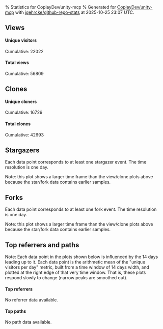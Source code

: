 % Statistics for CoplayDev/unity-mcp
% Generated for [CoplayDev/unity-mcp](https://github.com/CoplayDev/unity-mcp) with [jgehrcke/github-repo-stats](https://github.com/jgehrcke/github-repo-stats) at 2025-10-25 23:07 UTC.


## Views

#### Unique visitors
<div id="chart_views_unique" class="full-width-chart"></div>

Cumulative: 22022

#### Total views
<div id="chart_views_total" class="full-width-chart"></div>

Cumulative: 56809

<div class="pagebreak-for-print"> </div>

## Clones

#### Unique cloners
<div id="chart_clones_unique" class="full-width-chart"></div>

Cumulative: 16729

#### Total clones
<div id="chart_clones_total" class="full-width-chart"></div>

Cumulative: 42693



<div class="pagebreak-for-print"> </div>



## Stargazers

Each data point corresponds to at least one stargazer event.
The time resolution is one day.

<div id="chart_stargazers" class="full-width-chart"></div>


Note: this plot shows a larger time frame than the view/clone plots above because the star/fork data contains earlier samples.



## Forks

Each data point corresponds to at least one fork event.
The time resolution is one day.

<div id="chart_forks" class="full-width-chart"></div>


Note: this plot shows a larger time frame than the view/clone plots above because the star/fork data contains earlier samples.



<div class="pagebreak-for-print"> </div>



## Top referrers and paths


Note: Each data point in the plots shown below is influenced by the 14 days
leading up to it. Each data point is the arithmetic mean of the "unique
visitors per day" metric, built from a time window of 14 days width, and
plotted at the right edge of that very time window. That is, these plots
respond slowly to change (narrow peaks are smoothed out).



#### Top referrers

No referrer data available.



#### Top paths

No path data available.

<script type="text/javascript">
    vegaEmbed('#chart_views_unique', {"$schema": "https://vega.github.io/schema/vega-lite/v4.17.0.json", "config": {"arc": {"fill": "#1b1e23"}, "area": {"fill": "#1b1e23"}, "axisBottom": {"domainColor": "#a9b4c4", "gridColor": "#a9b4c4", "labelColor": "#1b1e23", "labelFont": "relative-mono-11-pitch-pro, Menlo, monospace", "tickColor": "#a9b4c4", "titleColor": "#1b1e23", "titleFont": "relative-mono-11-pitch-pro, Menlo, monospace"}, "axisLeft": {"domainColor": "#a9b4c4", "gridColor": "#a9b4c4", "labelColor": "#1b1e23", "labelFont": "relative-mono-11-pitch-pro, Menlo, monospace", "tickColor": "#a9b4c4", "titleColor": "#1b1e23", "titleFont": "relative-mono-11-pitch-pro, Menlo, monospace"}, "axisX": {"grid": false}, "axisY": {"grid": false, "labelBound": true}, "background": "#FFFFFF", "group": {"fill": "#FFFFFF"}, "header": {"fontWeight": 400, "labelFont": "relative-mono-11-pitch-pro, Menlo, monospace", "titleFont": "relative-mono-11-pitch-pro, Menlo, monospace"}, "legend": {"labelFont": "relative-mono-11-pitch-pro, Menlo, monospace", "symbolSize": 200, "symbolType": "circle", "titleFont": "relative-mono-11-pitch-pro, Menlo, monospace"}, "line": {"color": "#1b1e23", "stroke": "#1b1e23"}, "path": {"stroke": "#1b1e23"}, "point": {"color": "#1b1e23", "cursor": "pointer", "filled": true, "size": 20}, "range": {"category": ["#85a2f7", "#ea9755", "#7eb36a", "#f07071", "#bc85d9", "#e587b6", "#a9b4c4", "#d4c05e", "#64b9c4"]}, "style": {"bar": {"fill": "#1b1e23"}, "text": {"font": "relative-mono-11-pitch-pro, Menlo, monospace", "fontWeight": 400}}, "symbol": {"shape": "circle"}, "title": {"anchor": "start", "font": "relative-mono-11-pitch-pro, Menlo, monospace", "fontWeight": 400}, "trail": {"color": "#1b1e23", "stroke": "#1b1e23"}, "view": {"stroke": null}}, "data": {"name": "data-e69a575982cff891b82cb6dcf05212b3"}, "datasets": {"data-e69a575982cff891b82cb6dcf05212b3": [{"time": "2025-08-31T00:00:00+00:00", "views_total": 111, "views_unique": 51}, {"time": "2025-09-01T00:00:00+00:00", "views_total": 978, "views_unique": 398}, {"time": "2025-09-02T00:00:00+00:00", "views_total": 995, "views_unique": 398}, {"time": "2025-09-03T00:00:00+00:00", "views_total": 1326, "views_unique": 395}, {"time": "2025-09-04T00:00:00+00:00", "views_total": 1059, "views_unique": 377}, {"time": "2025-09-05T00:00:00+00:00", "views_total": 970, "views_unique": 388}, {"time": "2025-09-06T00:00:00+00:00", "views_total": 726, "views_unique": 280}, {"time": "2025-09-07T00:00:00+00:00", "views_total": 748, "views_unique": 268}, {"time": "2025-09-08T00:00:00+00:00", "views_total": 1099, "views_unique": 388}, {"time": "2025-09-09T00:00:00+00:00", "views_total": 1092, "views_unique": 367}, {"time": "2025-09-10T00:00:00+00:00", "views_total": 1028, "views_unique": 377}, {"time": "2025-09-11T00:00:00+00:00", "views_total": 961, "views_unique": 358}, {"time": "2025-09-12T00:00:00+00:00", "views_total": 888, "views_unique": 415}, {"time": "2025-09-13T00:00:00+00:00", "views_total": 679, "views_unique": 267}, {"time": "2025-09-14T00:00:00+00:00", "views_total": 693, "views_unique": 279}, {"time": "2025-09-15T00:00:00+00:00", "views_total": 904, "views_unique": 401}, {"time": "2025-09-16T00:00:00+00:00", "views_total": 1026, "views_unique": 410}, {"time": "2025-09-17T00:00:00+00:00", "views_total": 875, "views_unique": 351}, {"time": "2025-09-18T00:00:00+00:00", "views_total": 845, "views_unique": 386}, {"time": "2025-09-19T00:00:00+00:00", "views_total": 817, "views_unique": 374}, {"time": "2025-09-20T00:00:00+00:00", "views_total": 606, "views_unique": 255}, {"time": "2025-09-21T00:00:00+00:00", "views_total": 620, "views_unique": 238}, {"time": "2025-09-22T00:00:00+00:00", "views_total": 1118, "views_unique": 408}, {"time": "2025-09-23T00:00:00+00:00", "views_total": 1161, "views_unique": 460}, {"time": "2025-09-24T00:00:00+00:00", "views_total": 979, "views_unique": 392}, {"time": "2025-09-25T00:00:00+00:00", "views_total": 1099, "views_unique": 398}, {"time": "2025-09-26T00:00:00+00:00", "views_total": 1168, "views_unique": 400}, {"time": "2025-09-27T00:00:00+00:00", "views_total": 859, "views_unique": 318}, {"time": "2025-09-28T00:00:00+00:00", "views_total": 1090, "views_unique": 391}, {"time": "2025-09-29T00:00:00+00:00", "views_total": 1047, "views_unique": 422}, {"time": "2025-09-30T00:00:00+00:00", "views_total": 1280, "views_unique": 465}, {"time": "2025-10-01T00:00:00+00:00", "views_total": 1121, "views_unique": 392}, {"time": "2025-10-02T00:00:00+00:00", "views_total": 1107, "views_unique": 401}, {"time": "2025-10-03T00:00:00+00:00", "views_total": 1027, "views_unique": 416}, {"time": "2025-10-04T00:00:00+00:00", "views_total": 943, "views_unique": 352}, {"time": "2025-10-05T00:00:00+00:00", "views_total": 699, "views_unique": 319}, {"time": "2025-10-06T00:00:00+00:00", "views_total": 1019, "views_unique": 425}, {"time": "2025-10-07T00:00:00+00:00", "views_total": 913, "views_unique": 406}, {"time": "2025-10-08T00:00:00+00:00", "views_total": 905, "views_unique": 375}, {"time": "2025-10-09T00:00:00+00:00", "views_total": 1100, "views_unique": 481}, {"time": "2025-10-10T00:00:00+00:00", "views_total": 1181, "views_unique": 452}, {"time": "2025-10-11T00:00:00+00:00", "views_total": 950, "views_unique": 318}, {"time": "2025-10-12T00:00:00+00:00", "views_total": 863, "views_unique": 317}, {"time": "2025-10-13T00:00:00+00:00", "views_total": 1223, "views_unique": 486}, {"time": "2025-10-14T00:00:00+00:00", "views_total": 1336, "views_unique": 541}, {"time": "2025-10-15T00:00:00+00:00", "views_total": 1504, "views_unique": 579}, {"time": "2025-10-16T00:00:00+00:00", "views_total": 1255, "views_unique": 517}, {"time": "2025-10-17T00:00:00+00:00", "views_total": 1207, "views_unique": 475}, {"time": "2025-10-18T00:00:00+00:00", "views_total": 800, "views_unique": 358}, {"time": "2025-10-19T00:00:00+00:00", "views_total": 888, "views_unique": 416}, {"time": "2025-10-20T00:00:00+00:00", "views_total": 1309, "views_unique": 510}, {"time": "2025-10-21T00:00:00+00:00", "views_total": 1437, "views_unique": 504}, {"time": "2025-10-22T00:00:00+00:00", "views_total": 1258, "views_unique": 483}, {"time": "2025-10-23T00:00:00+00:00", "views_total": 1294, "views_unique": 503}, {"time": "2025-10-24T00:00:00+00:00", "views_total": 1564, "views_unique": 540}, {"time": "2025-10-25T00:00:00+00:00", "views_total": 1059, "views_unique": 381}]}, "encoding": {"tooltip": [{"field": "views_unique", "format": ".1f", "title": "views (u)", "type": "quantitative"}, {"field": "time", "format": "%B %e, %Y", "title": "date", "type": "temporal"}], "x": {"axis": {"labelAngle": 25}, "field": "time", "scale": {"domain": ["2025-08-31", "2025-10-25"]}, "timeUnit": "yearmonthdate", "title": "date", "type": "temporal"}, "y": {"axis": {"values": [1, 10, 50, 100, 500, 1000, 5000, 10000]}, "field": "views_unique", "scale": {"domain": [0, 636.9000000000001], "type": "symlog", "zero": true}, "title": "unique views per day", "type": "quantitative"}}, "height": 200, "mark": {"point": true, "type": "line"}, "padding": 10, "width": "container"}, {"actions": false, "renderer": "svg"}).catch(console.error);
vegaEmbed('#chart_views_total', {"$schema": "https://vega.github.io/schema/vega-lite/v4.17.0.json", "config": {"arc": {"fill": "#1b1e23"}, "area": {"fill": "#1b1e23"}, "axisBottom": {"domainColor": "#a9b4c4", "gridColor": "#a9b4c4", "labelColor": "#1b1e23", "labelFont": "relative-mono-11-pitch-pro, Menlo, monospace", "tickColor": "#a9b4c4", "titleColor": "#1b1e23", "titleFont": "relative-mono-11-pitch-pro, Menlo, monospace"}, "axisLeft": {"domainColor": "#a9b4c4", "gridColor": "#a9b4c4", "labelColor": "#1b1e23", "labelFont": "relative-mono-11-pitch-pro, Menlo, monospace", "tickColor": "#a9b4c4", "titleColor": "#1b1e23", "titleFont": "relative-mono-11-pitch-pro, Menlo, monospace"}, "axisX": {"grid": false}, "axisY": {"grid": false, "labelBound": true}, "background": "#FFFFFF", "group": {"fill": "#FFFFFF"}, "header": {"fontWeight": 400, "labelFont": "relative-mono-11-pitch-pro, Menlo, monospace", "titleFont": "relative-mono-11-pitch-pro, Menlo, monospace"}, "legend": {"labelFont": "relative-mono-11-pitch-pro, Menlo, monospace", "symbolSize": 200, "symbolType": "circle", "titleFont": "relative-mono-11-pitch-pro, Menlo, monospace"}, "line": {"color": "#1b1e23", "stroke": "#1b1e23"}, "path": {"stroke": "#1b1e23"}, "point": {"color": "#1b1e23", "cursor": "pointer", "filled": true, "size": 20}, "range": {"category": ["#85a2f7", "#ea9755", "#7eb36a", "#f07071", "#bc85d9", "#e587b6", "#a9b4c4", "#d4c05e", "#64b9c4"]}, "style": {"bar": {"fill": "#1b1e23"}, "text": {"font": "relative-mono-11-pitch-pro, Menlo, monospace", "fontWeight": 400}}, "symbol": {"shape": "circle"}, "title": {"anchor": "start", "font": "relative-mono-11-pitch-pro, Menlo, monospace", "fontWeight": 400}, "trail": {"color": "#1b1e23", "stroke": "#1b1e23"}, "view": {"stroke": null}}, "data": {"name": "data-e69a575982cff891b82cb6dcf05212b3"}, "datasets": {"data-e69a575982cff891b82cb6dcf05212b3": [{"time": "2025-08-31T00:00:00+00:00", "views_total": 111, "views_unique": 51}, {"time": "2025-09-01T00:00:00+00:00", "views_total": 978, "views_unique": 398}, {"time": "2025-09-02T00:00:00+00:00", "views_total": 995, "views_unique": 398}, {"time": "2025-09-03T00:00:00+00:00", "views_total": 1326, "views_unique": 395}, {"time": "2025-09-04T00:00:00+00:00", "views_total": 1059, "views_unique": 377}, {"time": "2025-09-05T00:00:00+00:00", "views_total": 970, "views_unique": 388}, {"time": "2025-09-06T00:00:00+00:00", "views_total": 726, "views_unique": 280}, {"time": "2025-09-07T00:00:00+00:00", "views_total": 748, "views_unique": 268}, {"time": "2025-09-08T00:00:00+00:00", "views_total": 1099, "views_unique": 388}, {"time": "2025-09-09T00:00:00+00:00", "views_total": 1092, "views_unique": 367}, {"time": "2025-09-10T00:00:00+00:00", "views_total": 1028, "views_unique": 377}, {"time": "2025-09-11T00:00:00+00:00", "views_total": 961, "views_unique": 358}, {"time": "2025-09-12T00:00:00+00:00", "views_total": 888, "views_unique": 415}, {"time": "2025-09-13T00:00:00+00:00", "views_total": 679, "views_unique": 267}, {"time": "2025-09-14T00:00:00+00:00", "views_total": 693, "views_unique": 279}, {"time": "2025-09-15T00:00:00+00:00", "views_total": 904, "views_unique": 401}, {"time": "2025-09-16T00:00:00+00:00", "views_total": 1026, "views_unique": 410}, {"time": "2025-09-17T00:00:00+00:00", "views_total": 875, "views_unique": 351}, {"time": "2025-09-18T00:00:00+00:00", "views_total": 845, "views_unique": 386}, {"time": "2025-09-19T00:00:00+00:00", "views_total": 817, "views_unique": 374}, {"time": "2025-09-20T00:00:00+00:00", "views_total": 606, "views_unique": 255}, {"time": "2025-09-21T00:00:00+00:00", "views_total": 620, "views_unique": 238}, {"time": "2025-09-22T00:00:00+00:00", "views_total": 1118, "views_unique": 408}, {"time": "2025-09-23T00:00:00+00:00", "views_total": 1161, "views_unique": 460}, {"time": "2025-09-24T00:00:00+00:00", "views_total": 979, "views_unique": 392}, {"time": "2025-09-25T00:00:00+00:00", "views_total": 1099, "views_unique": 398}, {"time": "2025-09-26T00:00:00+00:00", "views_total": 1168, "views_unique": 400}, {"time": "2025-09-27T00:00:00+00:00", "views_total": 859, "views_unique": 318}, {"time": "2025-09-28T00:00:00+00:00", "views_total": 1090, "views_unique": 391}, {"time": "2025-09-29T00:00:00+00:00", "views_total": 1047, "views_unique": 422}, {"time": "2025-09-30T00:00:00+00:00", "views_total": 1280, "views_unique": 465}, {"time": "2025-10-01T00:00:00+00:00", "views_total": 1121, "views_unique": 392}, {"time": "2025-10-02T00:00:00+00:00", "views_total": 1107, "views_unique": 401}, {"time": "2025-10-03T00:00:00+00:00", "views_total": 1027, "views_unique": 416}, {"time": "2025-10-04T00:00:00+00:00", "views_total": 943, "views_unique": 352}, {"time": "2025-10-05T00:00:00+00:00", "views_total": 699, "views_unique": 319}, {"time": "2025-10-06T00:00:00+00:00", "views_total": 1019, "views_unique": 425}, {"time": "2025-10-07T00:00:00+00:00", "views_total": 913, "views_unique": 406}, {"time": "2025-10-08T00:00:00+00:00", "views_total": 905, "views_unique": 375}, {"time": "2025-10-09T00:00:00+00:00", "views_total": 1100, "views_unique": 481}, {"time": "2025-10-10T00:00:00+00:00", "views_total": 1181, "views_unique": 452}, {"time": "2025-10-11T00:00:00+00:00", "views_total": 950, "views_unique": 318}, {"time": "2025-10-12T00:00:00+00:00", "views_total": 863, "views_unique": 317}, {"time": "2025-10-13T00:00:00+00:00", "views_total": 1223, "views_unique": 486}, {"time": "2025-10-14T00:00:00+00:00", "views_total": 1336, "views_unique": 541}, {"time": "2025-10-15T00:00:00+00:00", "views_total": 1504, "views_unique": 579}, {"time": "2025-10-16T00:00:00+00:00", "views_total": 1255, "views_unique": 517}, {"time": "2025-10-17T00:00:00+00:00", "views_total": 1207, "views_unique": 475}, {"time": "2025-10-18T00:00:00+00:00", "views_total": 800, "views_unique": 358}, {"time": "2025-10-19T00:00:00+00:00", "views_total": 888, "views_unique": 416}, {"time": "2025-10-20T00:00:00+00:00", "views_total": 1309, "views_unique": 510}, {"time": "2025-10-21T00:00:00+00:00", "views_total": 1437, "views_unique": 504}, {"time": "2025-10-22T00:00:00+00:00", "views_total": 1258, "views_unique": 483}, {"time": "2025-10-23T00:00:00+00:00", "views_total": 1294, "views_unique": 503}, {"time": "2025-10-24T00:00:00+00:00", "views_total": 1564, "views_unique": 540}, {"time": "2025-10-25T00:00:00+00:00", "views_total": 1059, "views_unique": 381}]}, "encoding": {"tooltip": [{"field": "views_total", "format": ".1f", "title": "views (t)", "type": "quantitative"}, {"field": "time", "format": "%B %e, %Y", "title": "date", "type": "temporal"}], "x": {"axis": {"labelAngle": 25}, "field": "time", "scale": {"domain": ["2025-08-31", "2025-10-25"]}, "timeUnit": "yearmonthdate", "title": "date", "type": "temporal"}, "y": {"axis": {"values": [1, 10, 50, 100, 500, 1000, 5000, 10000]}, "field": "views_total", "scale": {"domain": [0, 1720.4], "type": "symlog", "zero": true}, "title": "total views per day", "type": "quantitative"}}, "height": 200, "mark": {"point": true, "type": "line"}, "padding": 10, "width": "container"}, {"actions": false, "renderer": "svg"}).catch(console.error);
vegaEmbed('#chart_clones_unique', {"$schema": "https://vega.github.io/schema/vega-lite/v4.17.0.json", "config": {"arc": {"fill": "#1b1e23"}, "area": {"fill": "#1b1e23"}, "axisBottom": {"domainColor": "#a9b4c4", "gridColor": "#a9b4c4", "labelColor": "#1b1e23", "labelFont": "relative-mono-11-pitch-pro, Menlo, monospace", "tickColor": "#a9b4c4", "titleColor": "#1b1e23", "titleFont": "relative-mono-11-pitch-pro, Menlo, monospace"}, "axisLeft": {"domainColor": "#a9b4c4", "gridColor": "#a9b4c4", "labelColor": "#1b1e23", "labelFont": "relative-mono-11-pitch-pro, Menlo, monospace", "tickColor": "#a9b4c4", "titleColor": "#1b1e23", "titleFont": "relative-mono-11-pitch-pro, Menlo, monospace"}, "axisX": {"grid": false}, "axisY": {"grid": false, "labelBound": true}, "background": "#FFFFFF", "group": {"fill": "#FFFFFF"}, "header": {"fontWeight": 400, "labelFont": "relative-mono-11-pitch-pro, Menlo, monospace", "titleFont": "relative-mono-11-pitch-pro, Menlo, monospace"}, "legend": {"labelFont": "relative-mono-11-pitch-pro, Menlo, monospace", "symbolSize": 200, "symbolType": "circle", "titleFont": "relative-mono-11-pitch-pro, Menlo, monospace"}, "line": {"color": "#1b1e23", "stroke": "#1b1e23"}, "path": {"stroke": "#1b1e23"}, "point": {"color": "#1b1e23", "cursor": "pointer", "filled": true, "size": 20}, "range": {"category": ["#85a2f7", "#ea9755", "#7eb36a", "#f07071", "#bc85d9", "#e587b6", "#a9b4c4", "#d4c05e", "#64b9c4"]}, "style": {"bar": {"fill": "#1b1e23"}, "text": {"font": "relative-mono-11-pitch-pro, Menlo, monospace", "fontWeight": 400}}, "symbol": {"shape": "circle"}, "title": {"anchor": "start", "font": "relative-mono-11-pitch-pro, Menlo, monospace", "fontWeight": 400}, "trail": {"color": "#1b1e23", "stroke": "#1b1e23"}, "view": {"stroke": null}}, "data": {"name": "data-bca9e9e83c70abf3819f9b7e94003be5"}, "datasets": {"data-bca9e9e83c70abf3819f9b7e94003be5": [{"clones_total": 80, "clones_unique": 38, "time": "2025-08-31T00:00:00+00:00"}, {"clones_total": 706, "clones_unique": 287, "time": "2025-09-01T00:00:00+00:00"}, {"clones_total": 861, "clones_unique": 317, "time": "2025-09-02T00:00:00+00:00"}, {"clones_total": 794, "clones_unique": 320, "time": "2025-09-03T00:00:00+00:00"}, {"clones_total": 759, "clones_unique": 290, "time": "2025-09-04T00:00:00+00:00"}, {"clones_total": 770, "clones_unique": 304, "time": "2025-09-05T00:00:00+00:00"}, {"clones_total": 396, "clones_unique": 198, "time": "2025-09-06T00:00:00+00:00"}, {"clones_total": 425, "clones_unique": 203, "time": "2025-09-07T00:00:00+00:00"}, {"clones_total": 765, "clones_unique": 306, "time": "2025-09-08T00:00:00+00:00"}, {"clones_total": 906, "clones_unique": 292, "time": "2025-09-09T00:00:00+00:00"}, {"clones_total": 810, "clones_unique": 303, "time": "2025-09-10T00:00:00+00:00"}, {"clones_total": 669, "clones_unique": 323, "time": "2025-09-11T00:00:00+00:00"}, {"clones_total": 735, "clones_unique": 323, "time": "2025-09-12T00:00:00+00:00"}, {"clones_total": 363, "clones_unique": 162, "time": "2025-09-13T00:00:00+00:00"}, {"clones_total": 451, "clones_unique": 238, "time": "2025-09-14T00:00:00+00:00"}, {"clones_total": 576, "clones_unique": 287, "time": "2025-09-15T00:00:00+00:00"}, {"clones_total": 700, "clones_unique": 306, "time": "2025-09-16T00:00:00+00:00"}, {"clones_total": 708, "clones_unique": 284, "time": "2025-09-17T00:00:00+00:00"}, {"clones_total": 626, "clones_unique": 271, "time": "2025-09-18T00:00:00+00:00"}, {"clones_total": 601, "clones_unique": 250, "time": "2025-09-19T00:00:00+00:00"}, {"clones_total": 379, "clones_unique": 182, "time": "2025-09-20T00:00:00+00:00"}, {"clones_total": 518, "clones_unique": 189, "time": "2025-09-21T00:00:00+00:00"}, {"clones_total": 706, "clones_unique": 325, "time": "2025-09-22T00:00:00+00:00"}, {"clones_total": 812, "clones_unique": 336, "time": "2025-09-23T00:00:00+00:00"}, {"clones_total": 719, "clones_unique": 316, "time": "2025-09-24T00:00:00+00:00"}, {"clones_total": 718, "clones_unique": 260, "time": "2025-09-25T00:00:00+00:00"}, {"clones_total": 844, "clones_unique": 284, "time": "2025-09-26T00:00:00+00:00"}, {"clones_total": 738, "clones_unique": 247, "time": "2025-09-27T00:00:00+00:00"}, {"clones_total": 502, "clones_unique": 250, "time": "2025-09-28T00:00:00+00:00"}, {"clones_total": 697, "clones_unique": 306, "time": "2025-09-29T00:00:00+00:00"}, {"clones_total": 910, "clones_unique": 367, "time": "2025-09-30T00:00:00+00:00"}, {"clones_total": 669, "clones_unique": 305, "time": "2025-10-01T00:00:00+00:00"}, {"clones_total": 733, "clones_unique": 278, "time": "2025-10-02T00:00:00+00:00"}, {"clones_total": 968, "clones_unique": 290, "time": "2025-10-03T00:00:00+00:00"}, {"clones_total": 628, "clones_unique": 264, "time": "2025-10-04T00:00:00+00:00"}, {"clones_total": 470, "clones_unique": 245, "time": "2025-10-05T00:00:00+00:00"}, {"clones_total": 847, "clones_unique": 337, "time": "2025-10-06T00:00:00+00:00"}, {"clones_total": 830, "clones_unique": 329, "time": "2025-10-07T00:00:00+00:00"}, {"clones_total": 871, "clones_unique": 340, "time": "2025-10-08T00:00:00+00:00"}, {"clones_total": 876, "clones_unique": 331, "time": "2025-10-09T00:00:00+00:00"}, {"clones_total": 936, "clones_unique": 327, "time": "2025-10-10T00:00:00+00:00"}, {"clones_total": 746, "clones_unique": 274, "time": "2025-10-11T00:00:00+00:00"}, {"clones_total": 615, "clones_unique": 281, "time": "2025-10-12T00:00:00+00:00"}, {"clones_total": 1019, "clones_unique": 401, "time": "2025-10-13T00:00:00+00:00"}, {"clones_total": 897, "clones_unique": 403, "time": "2025-10-14T00:00:00+00:00"}, {"clones_total": 919, "clones_unique": 376, "time": "2025-10-15T00:00:00+00:00"}, {"clones_total": 937, "clones_unique": 403, "time": "2025-10-16T00:00:00+00:00"}, {"clones_total": 996, "clones_unique": 388, "time": "2025-10-17T00:00:00+00:00"}, {"clones_total": 759, "clones_unique": 258, "time": "2025-10-18T00:00:00+00:00"}, {"clones_total": 675, "clones_unique": 308, "time": "2025-10-19T00:00:00+00:00"}, {"clones_total": 824, "clones_unique": 377, "time": "2025-10-20T00:00:00+00:00"}, {"clones_total": 1116, "clones_unique": 409, "time": "2025-10-21T00:00:00+00:00"}, {"clones_total": 883, "clones_unique": 385, "time": "2025-10-22T00:00:00+00:00"}, {"clones_total": 1794, "clones_unique": 383, "time": "2025-10-23T00:00:00+00:00"}, {"clones_total": 1699, "clones_unique": 406, "time": "2025-10-24T00:00:00+00:00"}, {"clones_total": 742, "clones_unique": 267, "time": "2025-10-25T00:00:00+00:00"}]}, "encoding": {"tooltip": [{"field": "clones_unique", "format": ".1f", "title": "clones (u)", "type": "quantitative"}, {"field": "time", "format": "%B %e, %Y", "title": "date", "type": "temporal"}], "x": {"axis": {"labelAngle": 25}, "field": "time", "scale": {"domain": ["2025-08-31", "2025-10-25"]}, "timeUnit": "yearmonthdate", "title": "date", "type": "temporal"}, "y": {"axis": {"values": [1, 10, 50, 100, 500, 1000, 5000, 10000]}, "field": "clones_unique", "scale": {"domain": [0, 449.90000000000003], "type": "symlog", "zero": true}, "title": "unique clones per day", "type": "quantitative"}}, "height": 200, "mark": {"point": true, "type": "line"}, "padding": 10, "width": "container"}, {"actions": false, "renderer": "svg"}).catch(console.error);
vegaEmbed('#chart_clones_total', {"$schema": "https://vega.github.io/schema/vega-lite/v4.17.0.json", "config": {"arc": {"fill": "#1b1e23"}, "area": {"fill": "#1b1e23"}, "axisBottom": {"domainColor": "#a9b4c4", "gridColor": "#a9b4c4", "labelColor": "#1b1e23", "labelFont": "relative-mono-11-pitch-pro, Menlo, monospace", "tickColor": "#a9b4c4", "titleColor": "#1b1e23", "titleFont": "relative-mono-11-pitch-pro, Menlo, monospace"}, "axisLeft": {"domainColor": "#a9b4c4", "gridColor": "#a9b4c4", "labelColor": "#1b1e23", "labelFont": "relative-mono-11-pitch-pro, Menlo, monospace", "tickColor": "#a9b4c4", "titleColor": "#1b1e23", "titleFont": "relative-mono-11-pitch-pro, Menlo, monospace"}, "axisX": {"grid": false}, "axisY": {"grid": false, "labelBound": true}, "background": "#FFFFFF", "group": {"fill": "#FFFFFF"}, "header": {"fontWeight": 400, "labelFont": "relative-mono-11-pitch-pro, Menlo, monospace", "titleFont": "relative-mono-11-pitch-pro, Menlo, monospace"}, "legend": {"labelFont": "relative-mono-11-pitch-pro, Menlo, monospace", "symbolSize": 200, "symbolType": "circle", "titleFont": "relative-mono-11-pitch-pro, Menlo, monospace"}, "line": {"color": "#1b1e23", "stroke": "#1b1e23"}, "path": {"stroke": "#1b1e23"}, "point": {"color": "#1b1e23", "cursor": "pointer", "filled": true, "size": 20}, "range": {"category": ["#85a2f7", "#ea9755", "#7eb36a", "#f07071", "#bc85d9", "#e587b6", "#a9b4c4", "#d4c05e", "#64b9c4"]}, "style": {"bar": {"fill": "#1b1e23"}, "text": {"font": "relative-mono-11-pitch-pro, Menlo, monospace", "fontWeight": 400}}, "symbol": {"shape": "circle"}, "title": {"anchor": "start", "font": "relative-mono-11-pitch-pro, Menlo, monospace", "fontWeight": 400}, "trail": {"color": "#1b1e23", "stroke": "#1b1e23"}, "view": {"stroke": null}}, "data": {"name": "data-bca9e9e83c70abf3819f9b7e94003be5"}, "datasets": {"data-bca9e9e83c70abf3819f9b7e94003be5": [{"clones_total": 80, "clones_unique": 38, "time": "2025-08-31T00:00:00+00:00"}, {"clones_total": 706, "clones_unique": 287, "time": "2025-09-01T00:00:00+00:00"}, {"clones_total": 861, "clones_unique": 317, "time": "2025-09-02T00:00:00+00:00"}, {"clones_total": 794, "clones_unique": 320, "time": "2025-09-03T00:00:00+00:00"}, {"clones_total": 759, "clones_unique": 290, "time": "2025-09-04T00:00:00+00:00"}, {"clones_total": 770, "clones_unique": 304, "time": "2025-09-05T00:00:00+00:00"}, {"clones_total": 396, "clones_unique": 198, "time": "2025-09-06T00:00:00+00:00"}, {"clones_total": 425, "clones_unique": 203, "time": "2025-09-07T00:00:00+00:00"}, {"clones_total": 765, "clones_unique": 306, "time": "2025-09-08T00:00:00+00:00"}, {"clones_total": 906, "clones_unique": 292, "time": "2025-09-09T00:00:00+00:00"}, {"clones_total": 810, "clones_unique": 303, "time": "2025-09-10T00:00:00+00:00"}, {"clones_total": 669, "clones_unique": 323, "time": "2025-09-11T00:00:00+00:00"}, {"clones_total": 735, "clones_unique": 323, "time": "2025-09-12T00:00:00+00:00"}, {"clones_total": 363, "clones_unique": 162, "time": "2025-09-13T00:00:00+00:00"}, {"clones_total": 451, "clones_unique": 238, "time": "2025-09-14T00:00:00+00:00"}, {"clones_total": 576, "clones_unique": 287, "time": "2025-09-15T00:00:00+00:00"}, {"clones_total": 700, "clones_unique": 306, "time": "2025-09-16T00:00:00+00:00"}, {"clones_total": 708, "clones_unique": 284, "time": "2025-09-17T00:00:00+00:00"}, {"clones_total": 626, "clones_unique": 271, "time": "2025-09-18T00:00:00+00:00"}, {"clones_total": 601, "clones_unique": 250, "time": "2025-09-19T00:00:00+00:00"}, {"clones_total": 379, "clones_unique": 182, "time": "2025-09-20T00:00:00+00:00"}, {"clones_total": 518, "clones_unique": 189, "time": "2025-09-21T00:00:00+00:00"}, {"clones_total": 706, "clones_unique": 325, "time": "2025-09-22T00:00:00+00:00"}, {"clones_total": 812, "clones_unique": 336, "time": "2025-09-23T00:00:00+00:00"}, {"clones_total": 719, "clones_unique": 316, "time": "2025-09-24T00:00:00+00:00"}, {"clones_total": 718, "clones_unique": 260, "time": "2025-09-25T00:00:00+00:00"}, {"clones_total": 844, "clones_unique": 284, "time": "2025-09-26T00:00:00+00:00"}, {"clones_total": 738, "clones_unique": 247, "time": "2025-09-27T00:00:00+00:00"}, {"clones_total": 502, "clones_unique": 250, "time": "2025-09-28T00:00:00+00:00"}, {"clones_total": 697, "clones_unique": 306, "time": "2025-09-29T00:00:00+00:00"}, {"clones_total": 910, "clones_unique": 367, "time": "2025-09-30T00:00:00+00:00"}, {"clones_total": 669, "clones_unique": 305, "time": "2025-10-01T00:00:00+00:00"}, {"clones_total": 733, "clones_unique": 278, "time": "2025-10-02T00:00:00+00:00"}, {"clones_total": 968, "clones_unique": 290, "time": "2025-10-03T00:00:00+00:00"}, {"clones_total": 628, "clones_unique": 264, "time": "2025-10-04T00:00:00+00:00"}, {"clones_total": 470, "clones_unique": 245, "time": "2025-10-05T00:00:00+00:00"}, {"clones_total": 847, "clones_unique": 337, "time": "2025-10-06T00:00:00+00:00"}, {"clones_total": 830, "clones_unique": 329, "time": "2025-10-07T00:00:00+00:00"}, {"clones_total": 871, "clones_unique": 340, "time": "2025-10-08T00:00:00+00:00"}, {"clones_total": 876, "clones_unique": 331, "time": "2025-10-09T00:00:00+00:00"}, {"clones_total": 936, "clones_unique": 327, "time": "2025-10-10T00:00:00+00:00"}, {"clones_total": 746, "clones_unique": 274, "time": "2025-10-11T00:00:00+00:00"}, {"clones_total": 615, "clones_unique": 281, "time": "2025-10-12T00:00:00+00:00"}, {"clones_total": 1019, "clones_unique": 401, "time": "2025-10-13T00:00:00+00:00"}, {"clones_total": 897, "clones_unique": 403, "time": "2025-10-14T00:00:00+00:00"}, {"clones_total": 919, "clones_unique": 376, "time": "2025-10-15T00:00:00+00:00"}, {"clones_total": 937, "clones_unique": 403, "time": "2025-10-16T00:00:00+00:00"}, {"clones_total": 996, "clones_unique": 388, "time": "2025-10-17T00:00:00+00:00"}, {"clones_total": 759, "clones_unique": 258, "time": "2025-10-18T00:00:00+00:00"}, {"clones_total": 675, "clones_unique": 308, "time": "2025-10-19T00:00:00+00:00"}, {"clones_total": 824, "clones_unique": 377, "time": "2025-10-20T00:00:00+00:00"}, {"clones_total": 1116, "clones_unique": 409, "time": "2025-10-21T00:00:00+00:00"}, {"clones_total": 883, "clones_unique": 385, "time": "2025-10-22T00:00:00+00:00"}, {"clones_total": 1794, "clones_unique": 383, "time": "2025-10-23T00:00:00+00:00"}, {"clones_total": 1699, "clones_unique": 406, "time": "2025-10-24T00:00:00+00:00"}, {"clones_total": 742, "clones_unique": 267, "time": "2025-10-25T00:00:00+00:00"}]}, "encoding": {"tooltip": [{"field": "clones_total", "format": ".1f", "title": "clones (t)", "type": "quantitative"}, {"field": "time", "format": "%B %e, %Y", "title": "date", "type": "temporal"}], "x": {"axis": {"labelAngle": 25}, "field": "time", "scale": {"domain": ["2025-08-31", "2025-10-25"]}, "timeUnit": "yearmonthdate", "title": "date", "type": "temporal"}, "y": {"axis": {"values": [1, 10, 50, 100, 500, 1000, 5000, 10000]}, "field": "clones_total", "scale": {"domain": [0, 1973.4], "type": "symlog", "zero": true}, "title": "total clones per day", "type": "quantitative"}}, "height": 200, "mark": {"point": true, "type": "line"}, "padding": 10, "width": "container"}, {"actions": false, "renderer": "svg"}).catch(console.error);
vegaEmbed('#chart_stargazers', {"$schema": "https://vega.github.io/schema/vega-lite/v4.17.0.json", "config": {"arc": {"fill": "#1b1e23"}, "area": {"fill": "#1b1e23"}, "axisBottom": {"domainColor": "#a9b4c4", "gridColor": "#a9b4c4", "labelColor": "#1b1e23", "labelFont": "relative-mono-11-pitch-pro, Menlo, monospace", "tickColor": "#a9b4c4", "titleColor": "#1b1e23", "titleFont": "relative-mono-11-pitch-pro, Menlo, monospace"}, "axisLeft": {"domainColor": "#a9b4c4", "gridColor": "#a9b4c4", "labelColor": "#1b1e23", "labelFont": "relative-mono-11-pitch-pro, Menlo, monospace", "tickColor": "#a9b4c4", "titleColor": "#1b1e23", "titleFont": "relative-mono-11-pitch-pro, Menlo, monospace"}, "axisX": {"grid": false}, "axisY": {"grid": false}, "background": "#FFFFFF", "group": {"fill": "#FFFFFF"}, "header": {"fontWeight": 400, "labelFont": "relative-mono-11-pitch-pro, Menlo, monospace", "titleFont": "relative-mono-11-pitch-pro, Menlo, monospace"}, "legend": {"labelFont": "relative-mono-11-pitch-pro, Menlo, monospace", "symbolSize": 200, "symbolType": "circle", "titleFont": "relative-mono-11-pitch-pro, Menlo, monospace"}, "line": {"color": "#1b1e23", "stroke": "#1b1e23"}, "path": {"stroke": "#1b1e23"}, "point": {"color": "#1b1e23", "cursor": "pointer", "filled": true, "size": 50}, "range": {"category": ["#85a2f7", "#ea9755", "#7eb36a", "#f07071", "#bc85d9", "#e587b6", "#a9b4c4", "#d4c05e", "#64b9c4"]}, "style": {"bar": {"fill": "#1b1e23"}, "text": {"font": "relative-mono-11-pitch-pro, Menlo, monospace", "fontWeight": 400}}, "symbol": {"shape": "circle"}, "title": {"anchor": "start", "font": "relative-mono-11-pitch-pro, Menlo, monospace", "fontWeight": 400}, "trail": {"color": "#1b1e23", "stroke": "#1b1e23"}, "view": {"stroke": null}}, "data": {"name": "data-ee97473db68c0e20a421c547a84ac069"}, "datasets": {"data-ee97473db68c0e20a421c547a84ac069": [{"stars_cumulative": 480, "time": "2025-03-18T00:00:00+00:00"}, {"stars_cumulative": 736, "time": "2025-03-20T05:00:00+00:00"}, {"stars_cumulative": 858, "time": "2025-03-22T10:00:00+00:00"}, {"stars_cumulative": 985, "time": "2025-03-24T15:00:00+00:00"}, {"stars_cumulative": 1063, "time": "2025-03-26T20:00:00+00:00"}, {"stars_cumulative": 1121, "time": "2025-03-29T01:00:00+00:00"}, {"stars_cumulative": 1186, "time": "2025-03-31T06:00:00+00:00"}, {"stars_cumulative": 1259, "time": "2025-04-02T11:00:00+00:00"}, {"stars_cumulative": 1312, "time": "2025-04-04T16:00:00+00:00"}, {"stars_cumulative": 1378, "time": "2025-04-06T21:00:00+00:00"}, {"stars_cumulative": 1442, "time": "2025-04-09T02:00:00+00:00"}, {"stars_cumulative": 1495, "time": "2025-04-11T07:00:00+00:00"}, {"stars_cumulative": 1541, "time": "2025-04-13T12:00:00+00:00"}, {"stars_cumulative": 1588, "time": "2025-04-15T17:00:00+00:00"}, {"stars_cumulative": 1637, "time": "2025-04-17T22:00:00+00:00"}, {"stars_cumulative": 1683, "time": "2025-04-20T03:00:00+00:00"}, {"stars_cumulative": 1729, "time": "2025-04-22T08:00:00+00:00"}, {"stars_cumulative": 1770, "time": "2025-04-24T13:00:00+00:00"}, {"stars_cumulative": 1795, "time": "2025-04-26T18:00:00+00:00"}, {"stars_cumulative": 1819, "time": "2025-04-28T23:00:00+00:00"}, {"stars_cumulative": 1832, "time": "2025-05-01T04:00:00+00:00"}, {"stars_cumulative": 1850, "time": "2025-05-03T09:00:00+00:00"}, {"stars_cumulative": 1884, "time": "2025-05-05T14:00:00+00:00"}, {"stars_cumulative": 1902, "time": "2025-05-07T19:00:00+00:00"}, {"stars_cumulative": 1915, "time": "2025-05-10T00:00:00+00:00"}, {"stars_cumulative": 1936, "time": "2025-05-12T05:00:00+00:00"}, {"stars_cumulative": 1954, "time": "2025-05-14T10:00:00+00:00"}, {"stars_cumulative": 1966, "time": "2025-05-16T15:00:00+00:00"}, {"stars_cumulative": 1983, "time": "2025-05-18T20:00:00+00:00"}, {"stars_cumulative": 1995, "time": "2025-05-21T01:00:00+00:00"}, {"stars_cumulative": 2016, "time": "2025-05-23T06:00:00+00:00"}, {"stars_cumulative": 2034, "time": "2025-05-25T11:00:00+00:00"}, {"stars_cumulative": 2051, "time": "2025-05-27T16:00:00+00:00"}, {"stars_cumulative": 2068, "time": "2025-05-29T21:00:00+00:00"}, {"stars_cumulative": 2094, "time": "2025-06-01T02:00:00+00:00"}, {"stars_cumulative": 2112, "time": "2025-06-03T07:00:00+00:00"}, {"stars_cumulative": 2129, "time": "2025-06-05T12:00:00+00:00"}, {"stars_cumulative": 2150, "time": "2025-06-07T17:00:00+00:00"}, {"stars_cumulative": 2170, "time": "2025-06-09T22:00:00+00:00"}, {"stars_cumulative": 2186, "time": "2025-06-12T03:00:00+00:00"}, {"stars_cumulative": 2203, "time": "2025-06-14T08:00:00+00:00"}, {"stars_cumulative": 2227, "time": "2025-06-16T13:00:00+00:00"}, {"stars_cumulative": 2248, "time": "2025-06-18T18:00:00+00:00"}, {"stars_cumulative": 2265, "time": "2025-06-20T23:00:00+00:00"}, {"stars_cumulative": 2279, "time": "2025-06-23T04:00:00+00:00"}, {"stars_cumulative": 2296, "time": "2025-06-25T09:00:00+00:00"}, {"stars_cumulative": 2314, "time": "2025-06-27T14:00:00+00:00"}, {"stars_cumulative": 2328, "time": "2025-06-29T19:00:00+00:00"}, {"stars_cumulative": 2346, "time": "2025-07-02T00:00:00+00:00"}, {"stars_cumulative": 2367, "time": "2025-07-04T05:00:00+00:00"}, {"stars_cumulative": 2384, "time": "2025-07-06T10:00:00+00:00"}, {"stars_cumulative": 2412, "time": "2025-07-08T15:00:00+00:00"}, {"stars_cumulative": 2428, "time": "2025-07-10T20:00:00+00:00"}, {"stars_cumulative": 2455, "time": "2025-07-13T01:00:00+00:00"}, {"stars_cumulative": 2481, "time": "2025-07-15T06:00:00+00:00"}, {"stars_cumulative": 2506, "time": "2025-07-17T11:00:00+00:00"}, {"stars_cumulative": 2528, "time": "2025-07-19T16:00:00+00:00"}, {"stars_cumulative": 2542, "time": "2025-07-21T21:00:00+00:00"}, {"stars_cumulative": 2563, "time": "2025-07-24T02:00:00+00:00"}, {"stars_cumulative": 2586, "time": "2025-07-26T07:00:00+00:00"}, {"stars_cumulative": 2620, "time": "2025-07-28T12:00:00+00:00"}, {"stars_cumulative": 2642, "time": "2025-07-30T17:00:00+00:00"}, {"stars_cumulative": 2666, "time": "2025-08-01T22:00:00+00:00"}, {"stars_cumulative": 2693, "time": "2025-08-04T03:00:00+00:00"}, {"stars_cumulative": 2713, "time": "2025-08-06T08:00:00+00:00"}, {"stars_cumulative": 2734, "time": "2025-08-08T13:00:00+00:00"}, {"stars_cumulative": 2761, "time": "2025-08-10T18:00:00+00:00"}, {"stars_cumulative": 2801, "time": "2025-08-12T23:00:00+00:00"}, {"stars_cumulative": 2841, "time": "2025-08-15T04:00:00+00:00"}, {"stars_cumulative": 2879, "time": "2025-08-17T09:00:00+00:00"}, {"stars_cumulative": 2916, "time": "2025-08-19T14:00:00+00:00"}, {"stars_cumulative": 2930, "time": "2025-08-21T19:00:00+00:00"}, {"stars_cumulative": 2950, "time": "2025-08-24T00:00:00+00:00"}, {"stars_cumulative": 2980, "time": "2025-08-26T05:00:00+00:00"}, {"stars_cumulative": 3000, "time": "2025-08-28T10:00:00+00:00"}, {"stars_cumulative": 3018, "time": "2025-08-30T15:00:00+00:00"}, {"stars_cumulative": 3044, "time": "2025-09-01T20:00:00+00:00"}, {"stars_cumulative": 3064, "time": "2025-09-04T01:00:00+00:00"}, {"stars_cumulative": 3085, "time": "2025-09-06T06:00:00+00:00"}, {"stars_cumulative": 3109, "time": "2025-09-08T11:00:00+00:00"}, {"stars_cumulative": 3124, "time": "2025-09-10T16:00:00+00:00"}, {"stars_cumulative": 3138, "time": "2025-09-12T21:00:00+00:00"}, {"stars_cumulative": 3159, "time": "2025-09-15T02:00:00+00:00"}, {"stars_cumulative": 3185, "time": "2025-09-17T07:00:00+00:00"}, {"stars_cumulative": 3196, "time": "2025-09-19T12:00:00+00:00"}, {"stars_cumulative": 3226, "time": "2025-09-21T17:00:00+00:00"}, {"stars_cumulative": 3259, "time": "2025-09-23T22:00:00+00:00"}, {"stars_cumulative": 3279, "time": "2025-09-26T03:00:00+00:00"}, {"stars_cumulative": 3309, "time": "2025-09-28T08:00:00+00:00"}, {"stars_cumulative": 3340, "time": "2025-09-30T13:00:00+00:00"}, {"stars_cumulative": 3356, "time": "2025-10-02T18:00:00+00:00"}, {"stars_cumulative": 3378, "time": "2025-10-04T23:00:00+00:00"}, {"stars_cumulative": 3407, "time": "2025-10-07T04:00:00+00:00"}, {"stars_cumulative": 3429, "time": "2025-10-09T09:00:00+00:00"}, {"stars_cumulative": 3446, "time": "2025-10-11T14:00:00+00:00"}, {"stars_cumulative": 3483, "time": "2025-10-13T19:00:00+00:00"}, {"stars_cumulative": 3518, "time": "2025-10-16T00:00:00+00:00"}, {"stars_cumulative": 3557, "time": "2025-10-18T05:00:00+00:00"}, {"stars_cumulative": 3581, "time": "2025-10-20T10:00:00+00:00"}, {"stars_cumulative": 3608, "time": "2025-10-22T15:00:00+00:00"}, {"stars_cumulative": 3621, "time": "2025-10-24T20:00:00+00:00"}]}, "encoding": {"tooltip": [{"field": "stars_cumulative", "format": "d", "title": "stars", "type": "quantitative"}, {"field": "time", "format": "%B %e, %Y", "title": "date", "type": "temporal"}], "x": {"axis": {"labelAngle": 25}, "field": "time", "scale": {"domain": ["2025-03-18", "2025-10-25"]}, "timeUnit": "yearmonthdate", "title": "date", "type": "temporal"}, "y": {"field": "stars_cumulative", "scale": {"domain": [0, 3983.1000000000004], "zero": true}, "title": "stargazer count (cumulative)", "type": "quantitative"}}, "height": 300, "mark": {"point": true, "type": "line"}, "padding": 10, "width": "container"}, {"actions": false, "renderer": "svg"}).catch(console.error);
vegaEmbed('#chart_forks', {"$schema": "https://vega.github.io/schema/vega-lite/v4.17.0.json", "config": {"arc": {"fill": "#1b1e23"}, "area": {"fill": "#1b1e23"}, "axisBottom": {"domainColor": "#a9b4c4", "gridColor": "#a9b4c4", "labelColor": "#1b1e23", "labelFont": "relative-mono-11-pitch-pro, Menlo, monospace", "tickColor": "#a9b4c4", "titleColor": "#1b1e23", "titleFont": "relative-mono-11-pitch-pro, Menlo, monospace"}, "axisLeft": {"domainColor": "#a9b4c4", "gridColor": "#a9b4c4", "labelColor": "#1b1e23", "labelFont": "relative-mono-11-pitch-pro, Menlo, monospace", "tickColor": "#a9b4c4", "titleColor": "#1b1e23", "titleFont": "relative-mono-11-pitch-pro, Menlo, monospace"}, "axisX": {"grid": false}, "axisY": {"grid": false}, "background": "#FFFFFF", "group": {"fill": "#FFFFFF"}, "header": {"fontWeight": 400, "labelFont": "relative-mono-11-pitch-pro, Menlo, monospace", "titleFont": "relative-mono-11-pitch-pro, Menlo, monospace"}, "legend": {"labelFont": "relative-mono-11-pitch-pro, Menlo, monospace", "symbolSize": 200, "symbolType": "circle", "titleFont": "relative-mono-11-pitch-pro, Menlo, monospace"}, "line": {"color": "#1b1e23", "stroke": "#1b1e23"}, "path": {"stroke": "#1b1e23"}, "point": {"color": "#1b1e23", "cursor": "pointer", "filled": true, "size": 50}, "range": {"category": ["#85a2f7", "#ea9755", "#7eb36a", "#f07071", "#bc85d9", "#e587b6", "#a9b4c4", "#d4c05e", "#64b9c4"]}, "style": {"bar": {"fill": "#1b1e23"}, "text": {"font": "relative-mono-11-pitch-pro, Menlo, monospace", "fontWeight": 400}}, "symbol": {"shape": "circle"}, "title": {"anchor": "start", "font": "relative-mono-11-pitch-pro, Menlo, monospace", "fontWeight": 400}, "trail": {"color": "#1b1e23", "stroke": "#1b1e23"}, "view": {"stroke": null}}, "data": {"name": "data-e398e249a7f020aba87957e5f5cd290b"}, "datasets": {"data-e398e249a7f020aba87957e5f5cd290b": [{"forks_cumulative": 62.0, "time": "2025-03-18T00:00:00+00:00"}, {"forks_cumulative": 89.0, "time": "2025-03-20T05:00:00+00:00"}, {"forks_cumulative": 100.0, "time": "2025-03-22T10:00:00+00:00"}, {"forks_cumulative": 123.0, "time": "2025-03-24T15:00:00+00:00"}, {"forks_cumulative": 133.0, "time": "2025-03-26T20:00:00+00:00"}, {"forks_cumulative": 140.0, "time": "2025-03-29T01:00:00+00:00"}, {"forks_cumulative": 161.0, "time": "2025-03-31T06:00:00+00:00"}, {"forks_cumulative": 173.0, "time": "2025-04-02T11:00:00+00:00"}, {"forks_cumulative": 178.0, "time": "2025-04-04T16:00:00+00:00"}, {"forks_cumulative": 185.0, "time": "2025-04-06T21:00:00+00:00"}, {"forks_cumulative": 196.0, "time": "2025-04-09T02:00:00+00:00"}, {"forks_cumulative": 201.0, "time": "2025-04-11T07:00:00+00:00"}, {"forks_cumulative": 207.0, "time": "2025-04-13T12:00:00+00:00"}, {"forks_cumulative": 214.0, "time": "2025-04-15T17:00:00+00:00"}, {"forks_cumulative": 223.0, "time": "2025-04-17T22:00:00+00:00"}, {"forks_cumulative": 229.0, "time": "2025-04-20T03:00:00+00:00"}, {"forks_cumulative": 235.0, "time": "2025-04-22T08:00:00+00:00"}, {"forks_cumulative": 237.0, "time": "2025-04-24T13:00:00+00:00"}, {"forks_cumulative": 240.0, "time": "2025-04-26T18:00:00+00:00"}, {"forks_cumulative": 245.0, "time": "2025-04-28T23:00:00+00:00"}, {"forks_cumulative": 249.0, "time": "2025-05-01T04:00:00+00:00"}, {"forks_cumulative": 251.0, "time": "2025-05-03T09:00:00+00:00"}, {"forks_cumulative": 253.0, "time": "2025-05-05T14:00:00+00:00"}, {"forks_cumulative": 259.0, "time": "2025-05-07T19:00:00+00:00"}, {"forks_cumulative": 262.0, "time": "2025-05-10T00:00:00+00:00"}, {"forks_cumulative": 265.0, "time": "2025-05-12T05:00:00+00:00"}, {"forks_cumulative": 267.0, "time": "2025-05-14T10:00:00+00:00"}, {"forks_cumulative": 269.0, "time": "2025-05-16T15:00:00+00:00"}, {"forks_cumulative": 270.0, "time": "2025-05-18T20:00:00+00:00"}, {"forks_cumulative": 274.0, "time": "2025-05-21T01:00:00+00:00"}, {"forks_cumulative": 277.0, "time": "2025-05-23T06:00:00+00:00"}, {"forks_cumulative": 280.0, "time": "2025-05-25T11:00:00+00:00"}, {"forks_cumulative": 283.0, "time": "2025-05-27T16:00:00+00:00"}, {"forks_cumulative": 287.0, "time": "2025-06-01T02:00:00+00:00"}, {"forks_cumulative": 288.0, "time": "2025-06-03T07:00:00+00:00"}, {"forks_cumulative": 289.0, "time": "2025-06-07T17:00:00+00:00"}, {"forks_cumulative": 290.0, "time": "2025-06-09T22:00:00+00:00"}, {"forks_cumulative": 291.0, "time": "2025-06-12T03:00:00+00:00"}, {"forks_cumulative": 293.0, "time": "2025-06-14T08:00:00+00:00"}, {"forks_cumulative": 296.0, "time": "2025-06-16T13:00:00+00:00"}, {"forks_cumulative": 298.0, "time": "2025-06-18T18:00:00+00:00"}, {"forks_cumulative": 303.0, "time": "2025-06-20T23:00:00+00:00"}, {"forks_cumulative": 304.0, "time": "2025-06-23T04:00:00+00:00"}, {"forks_cumulative": 306.0, "time": "2025-06-25T09:00:00+00:00"}, {"forks_cumulative": 308.0, "time": "2025-06-27T14:00:00+00:00"}, {"forks_cumulative": 311.0, "time": "2025-06-29T19:00:00+00:00"}, {"forks_cumulative": 314.0, "time": "2025-07-02T00:00:00+00:00"}, {"forks_cumulative": 315.0, "time": "2025-07-04T05:00:00+00:00"}, {"forks_cumulative": 321.0, "time": "2025-07-06T10:00:00+00:00"}, {"forks_cumulative": 323.0, "time": "2025-07-08T15:00:00+00:00"}, {"forks_cumulative": 325.0, "time": "2025-07-10T20:00:00+00:00"}, {"forks_cumulative": 329.0, "time": "2025-07-13T01:00:00+00:00"}, {"forks_cumulative": 330.0, "time": "2025-07-15T06:00:00+00:00"}, {"forks_cumulative": 335.0, "time": "2025-07-17T11:00:00+00:00"}, {"forks_cumulative": 338.0, "time": "2025-07-19T16:00:00+00:00"}, {"forks_cumulative": 339.0, "time": "2025-07-21T21:00:00+00:00"}, {"forks_cumulative": 343.0, "time": "2025-07-24T02:00:00+00:00"}, {"forks_cumulative": 347.0, "time": "2025-07-26T07:00:00+00:00"}, {"forks_cumulative": 349.0, "time": "2025-07-28T12:00:00+00:00"}, {"forks_cumulative": 352.0, "time": "2025-07-30T17:00:00+00:00"}, {"forks_cumulative": 356.0, "time": "2025-08-01T22:00:00+00:00"}, {"forks_cumulative": 357.0, "time": "2025-08-04T03:00:00+00:00"}, {"forks_cumulative": 358.0, "time": "2025-08-06T08:00:00+00:00"}, {"forks_cumulative": 360.0, "time": "2025-08-08T13:00:00+00:00"}, {"forks_cumulative": 361.0, "time": "2025-08-10T18:00:00+00:00"}, {"forks_cumulative": 366.0, "time": "2025-08-12T23:00:00+00:00"}, {"forks_cumulative": 372.0, "time": "2025-08-15T04:00:00+00:00"}, {"forks_cumulative": 373.0, "time": "2025-08-17T09:00:00+00:00"}, {"forks_cumulative": 377.0, "time": "2025-08-19T14:00:00+00:00"}, {"forks_cumulative": 379.0, "time": "2025-08-21T19:00:00+00:00"}, {"forks_cumulative": 380.0, "time": "2025-08-24T00:00:00+00:00"}, {"forks_cumulative": 383.0, "time": "2025-08-26T05:00:00+00:00"}, {"forks_cumulative": 384.0, "time": "2025-08-28T10:00:00+00:00"}, {"forks_cumulative": 385.0, "time": "2025-08-30T15:00:00+00:00"}, {"forks_cumulative": 389.0, "time": "2025-09-01T20:00:00+00:00"}, {"forks_cumulative": 391.0, "time": "2025-09-04T01:00:00+00:00"}, {"forks_cumulative": 395.0, "time": "2025-09-06T06:00:00+00:00"}, {"forks_cumulative": 400.0, "time": "2025-09-08T11:00:00+00:00"}, {"forks_cumulative": 402.0, "time": "2025-09-10T16:00:00+00:00"}, {"forks_cumulative": 404.0, "time": "2025-09-12T21:00:00+00:00"}, {"forks_cumulative": 406.0, "time": "2025-09-15T02:00:00+00:00"}, {"forks_cumulative": 410.0, "time": "2025-09-17T07:00:00+00:00"}, {"forks_cumulative": 411.0, "time": "2025-09-19T12:00:00+00:00"}, {"forks_cumulative": 418.0, "time": "2025-09-21T17:00:00+00:00"}, {"forks_cumulative": 424.0, "time": "2025-09-23T22:00:00+00:00"}, {"forks_cumulative": 429.0, "time": "2025-09-26T03:00:00+00:00"}, {"forks_cumulative": 433.0, "time": "2025-09-28T08:00:00+00:00"}, {"forks_cumulative": 440.0, "time": "2025-09-30T13:00:00+00:00"}, {"forks_cumulative": 442.0, "time": "2025-10-02T18:00:00+00:00"}, {"forks_cumulative": 446.0, "time": "2025-10-04T23:00:00+00:00"}, {"forks_cumulative": 451.0, "time": "2025-10-07T04:00:00+00:00"}, {"forks_cumulative": 453.0, "time": "2025-10-09T09:00:00+00:00"}, {"forks_cumulative": 454.0, "time": "2025-10-11T14:00:00+00:00"}, {"forks_cumulative": 457.0, "time": "2025-10-13T19:00:00+00:00"}, {"forks_cumulative": 458.0, "time": "2025-10-16T00:00:00+00:00"}, {"forks_cumulative": 462.0, "time": "2025-10-18T05:00:00+00:00"}, {"forks_cumulative": 465.0, "time": "2025-10-20T10:00:00+00:00"}, {"forks_cumulative": 471.0, "time": "2025-10-22T15:00:00+00:00"}, {"forks_cumulative": 472.0, "time": "2025-10-24T20:00:00+00:00"}]}, "encoding": {"tooltip": [{"field": "forks_cumulative", "format": "d", "title": "forks", "type": "quantitative"}, {"field": "time", "format": "%B %e, %Y", "title": "date", "type": "temporal"}], "x": {"axis": {"labelAngle": 25}, "field": "time", "scale": {"domain": ["2025-03-18", "2025-10-25"]}, "timeUnit": "yearmonthdate", "title": "date", "type": "temporal"}, "y": {"field": "forks_cumulative", "scale": {"domain": [0, 519.2], "zero": true}, "title": "fork count (cumulative)", "type": "quantitative"}}, "height": 300, "mark": {"point": true, "type": "line"}, "padding": 10, "width": "container"}, {"actions": false, "renderer": "svg"}).catch(console.error);
    </script>